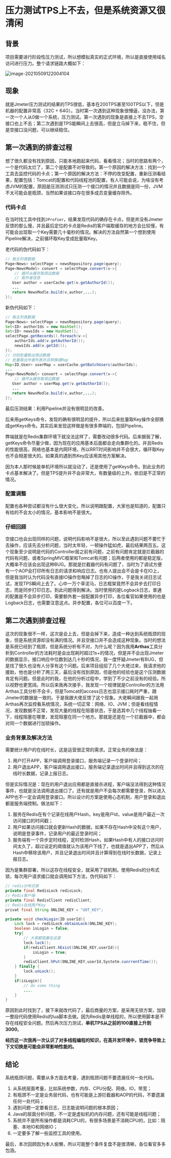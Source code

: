 #		压力测试TPS上不去，但是系统资源又很清闲

##		背景

项目需要进行阶段性压力测试，所以想模拟真实的正式环境，所以是直接使用域名访问进行压力。整个请求链路大概如下：

![image-20210509122004104](./assets/image-20210509122004104.png)

##		现象

就是Jmeter压力测试的结果的TPS很低，基本在200TPS甚至100TPS以下，但是机器的配置非常高（32C + 64G）。当时第一次遇到这种现象很懵逼，没办法，第一次一个人从0做一个系统，压力测试。第一次遇到的现象是直接上不去TPS，空接口也上不去；第二次遇到是TPS能瞬间上去很高，但是立马掉下来，稳不住，但是空接口没问题，可以继续稳住。

##		第一次遇到的排查过程

想了很久都没有找到原因，只能本地跑起来代码，看看情况；当时的思路有两个，一个是代码太烂了，第二个是配置不对导致的。第一个原因的解决方法：找到一个工具去监控代码的卡点；第一个原因的解决方法：不停的改变配置，重新压测看结果，配置包括：Tomcat的配置和代码线程池的配置，有人可能会说，为啥没有考虑JVM的配置，原因是压测测试只压测一个接口的情况并且数据是同一份，JVM不太可能会是瓶颈，当然如果该接口存在很多成员变量缓存除外。

###		代码卡点

在当时找工具中找到`JProfier`，结果发现代码的确存在卡点，但是并没有Jmeter反馈的那么慢，并且最后定位的卡点是Redis的客户端取缓存的地方会比较慢，有可能会出现取一个Key需要几十毫秒的情况。解决的方法自然第一个想到使用Pipeline解决，之前循环取Key变成批量取Key。

老代码的伪代码如下：

```java
// 取主列表数据
Page<News> selectPage = newsRepository.page(query);
Page<NewsModel> convert = selectPage.convert(v->{
    // 循环从缓存取周边数据
    // 取作者信息
   User author = userCache.get(v.getAuthorId());
   ...
   return NewsModle.build(v,author,...);
});
```

新伪代码如下：

```java
// 取主列表数据
Page<News> selectPage = newsRepository.page(query);
Set<ID> authorIds = new HashSet();
Set<ID> newsIds = new HashSet();
selectPage.getRecords().foreach(v->{
    authorIds.add(v.getAuthorId());
    newsIds.add(v.getId());
});
// 分别批量取出周边数据
// 批量取出作者列表并且转换成Map
Map<ID,User> userMap = userCache.getBatchUsers(authorIds);
...
Page<NewsModel> convert = selectPage.convert(v->{
    // 循环从缓存取周边数据
   User author = userMap.get(v.getAuthorId());
   ...
   return NewsModle.build(v,author,...);
});
```

最后压测结果：利用Pipeline并没有很明显的改善。

后来用getKeys命令，发现的确有很明显的提升，所以后来批量取Key操作全部换成getKeys命令。其实后来发现这样做是有很多弊端的，包括Pipeline。

弊端就是在Redis集群环境下就没法这样了，需要改动很多代码。后来据我了解，getKeys命令尽量少做，因为现在的应用基本后面都会走向集群化的。并且Redis的性能很高，网络也基本是内网环境，所以RRT时间影响并不会很大，循环取Key也不会相差很大的。如果真的遇到热Key应该用其他方案解决。

因为本人那时候是单机环境所以就没动了，还是使用了getKeys命令。到此业务的卡点基本解决了。但是TPS提升并不会非常大，有数量级的上升。依旧是不正常的情况。

###		配置调整

配置也各种尝试都没有什么很大变化，所以说明跟配置，大家也是知道的，配置只有给的不会太小的情况，基本影响不是很大。

###		仔细回顾

空接口也会出现同样的问题，说明代码影响不是很大，所以至此遇到问题不要忙于去操作，应该先去分析问题，当时太年轻，一顿操作猛如虎，最后结果两百五。这个现象至少说明是代码的Controller层之前有问题，之前有问题肯定就是拦截器的代码有问题，或者SpringMVC框架和Tomcat有问题；后两者使用的都是稳定版，大概率不应该会出现这种BUG。那就是拦截器代码有问题了，当时为了调试方便有一个AOP会打印所有日志的请求和响应日志。也有人提出会不会是卡在IO上，但是我当时认为代码没有直接IO操作忽略掉了日志的IO操作，于是我关闭日志试试，发现TPS瞬间上去了。心中一万个草泥马，日志框架竟然不会异步去打印日志，而是同步打印日志。到此问题得到解决。当时使用的是Logback日志，普通的配置是不会异步打印，需要额外套一层配置异步打印，各位看官如果使用的也是Logback日志，也需要注意这点。异步配置，各位可以百度一下。

##		第二次遇到排查过程

这次的现象很不一样，这次是会上去，但是会掉下来，造成一种达到系统瓶颈的现象，但是系统资源却没有满的情况。并且空接口并不会造成这种现象。当时的想法是系统已经到了瓶颈，但是系统分析有不对，为什么呢？因为我用**Arthas**工具分析到Controller的方法耗时是会出现耗时超过1s+的情况，但是并不会出现Jmeter的数据显示，接口响应中位数到达几十秒的情况，我一度怀疑Jmeter有BUG，但是找了很久也没有人分享有这个问题。后来项目组招了几个大佬过来，我请求他的援助，他也是分析了两三天，最后没有找到原因，但是他的经验也是这个压测数据肯定有问题。但是此时的我，在他的分析过程中，学到了不少之前没有的经验。所以视野也更宽阔。所以后来我再次接手，我发现一个规律就是Controller的方法用Arthas工具分析不会卡，但是Tomcat的access日志也显示接口耗时严重，跟Jmeter的数据是一致的。于是我跟大佬反馈了这个现象。大佬瞬间跟我一起用Arthas再次监控看系统情况，系统一切正常：网络、IO、JVM；但是看线程情况，发现数据不正常，发现大量的线程在阻塞状态，于是选其中几个线程抽看一下，线程阻塞在哪里，发现阻塞在同一个地方。那就是还是在一个拦截器中，都会对同一个数据进行加锁操作。

###		业务背景及解决方法

需要统计用户的在线时长，这是运营很正常的需求。正常业务的做法是：

1. 用户打开APP，客户端调用登录接口，服务端记录一个登录时间；
2. 用户退出APP，客户端调用退出接口，服务端记录退出时间并且得到这次的在线时长数据，记录上报日志。

但是实际情况是：现在的用户退出应用都是直接杀进程，客户端没法得到这种情况事件，也就是没法调用退出接口了。还有就是用户不会每次都需要登录，所以进入APP也不一定会调用登录接口。所以设计的方案是使用心态机制，用户登录和退出都是服务端控制。做法如下：

1. 服务在Redis在有个记录在线用户Hash，key是用户id，value是用户最近一次访问接口的时间戳；
2. 用户如果访问接口就会更新Hash的数据，如果不存在Hash中没有这个用户，说明是登录事件，记录用户的最近登录时间；
3. 服务端有一个异步定时线程，定时检测Hash，如果Hash中有人的接口访问时间太久了，超过设定的阈值就认为该用户下线了，也就是退出APP了，然后从Hash中移除该用户，并且记录退出时间并且计算得到在线时长数据，记录上报日志。

因为是集群部署，所以这存在线程安全，就采用了锁机制。使用Redis的分布式锁，每次用户请求接口就会调用如下方法，伪代码如下：

```java
// redis分布式锁
private final RedisLock redisLock;
// Redis客户端
private final RedisClient redisClient;
// Redis在线用户Key
privat final String ONLINE_KEY = "UOT_KEY";

private void checkLogin(ID userId){
   	Lock lock = redisLock.obtainLock(ONLINE_KEY);
    boolean isLogin = false;
    try{
        // 大家都阻塞在这里
        lock.lock();
        if(redisClient.hExist(ONLINE_KEY,userId)){
            isLogin = true;
        }
        redisClient.hPut(ONLINE_KEY,userId,Systetm.cunrrentTime());
    } finally {
        lock.unLock();
    }
    if(isLogin){
        // do some thing
        ....
    }
}
```

原因到此时找到了，接下来就改代码了，最后商量的方案，是采用无锁方案，加锁一整段代码使用Redis的lua脚本去做。因为Redis是单线程的，所以使用脚本是不存在线程安全问题。然后再次压力测试，**单机TPS从之前的100直接上升到3000**。

**经历这一次我再一次认识了对多线程编程的知识，在高并发环境中，锁竞争导致上下文切换是可能会非常影响性能的。**

##		结论

系统瓶颈问题，需要从多方面去考量，遇到瓶颈问题不要遗漏任何一处代码。

1. 从系统层面考量，比如系统参数，内存、CPU分配、网络，IO，带宽；
2. 有瓶颈不一定是业务层代码，也有可能是上游拦截器和AOP的代码，不要遗漏任何一处代码；
3. 遇到问题一定要看日志，日志能说明问题的根本原因；
4. Java的层面分析问题，不一定是虚拟机的内存问题，还有可能是线程问题；
5. 系统并不是所有操作都是消耗CPU的，有很多场景是不消耗CPU的，比如：阻塞、本地IO和网络IO；
6. 一定要多了解一些监控工具的使用。

最后，本次回顾因为本人偷懒，所以可能整个事件复盘不是很清晰，各位看官多多包涵。
